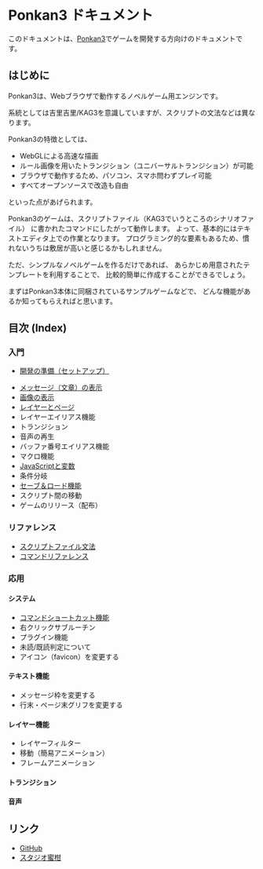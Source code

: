 # Ponkan3 ドキュメント

このドキュメントは、[Ponkan3](https://github.com/okayumoka/ponkan3)でゲームを開発する方向けのドキュメントです。

## はじめに

Ponkan3は、Webブラウザで動作するノベルゲーム用エンジンです。

系統としては吉里吉里/KAG3を意識していますが、スクリプトの文法などは異なります。

Ponkan3の特徴としては、

- WebGLによる高速な描画
- ルール画像を用いたトランジション（ユニバーサルトランジション）が可能
- ブラウザで動作するため、パソコン、スマホ問わずプレイ可能
- すべてオープンソースで改造も自由

といった点があげられます。

Ponkan3のゲームは、スクリプトファイル（KAG3でいうところのシナリオファイル）
に書かれたコマンドにしたがって動作します。
よって、基本的にはテキストエディタ上での作業となります。
プログラミング的な要素もあるため、慣れないうちは敷居が高いと感じるかもしれません。

ただ、シンプルなノベルゲームを作るだけであれば、
あらかじめ用意されたテンプレートを利用することで、
比較的簡単に作成することができるでしょう。

まずはPonkan3本体に同梱されているサンプルゲームなどで、
どんな機能があるか知ってもらえればと思います。

## 目次 (Index)

### 入門

- [開発の準備（セットアップ）](basic/setup.md)
<!-- - Visual Studio Code用プラグインについて -->
- [メッセージ（文章）の表示](basic/message.md)
- [画像の表示](basic/image.md)
- [レイヤーとページ](basic/layer.md)
- レイヤーエイリアス機能
- トランジション
- 音声の再生
- バッファ番号エイリアス機能
- マクロ機能
- [JavaScriptと変数](../basic/javascript.md)
- 条件分岐
- [セーブ＆ロード機能](basic/save_and_load.md)
- スクリプト間の移動
- ゲームのリリース（配布）

### リファレンス

- [スクリプトファイル文法](ref/syntax.md)
- [コマンドリファレンス](ref/command_ref.md)

### 応用

#### システム

- [コマンドショートカット機能](advanced/command_shortcut.md)
- 右クリックサブルーチン
- プラグイン機能
- 未読/既読判定について
- アイコン（favicon）を変更する

#### テキスト機能

- メッセージ枠を変更する
- 行末・ページ末グリフを変更する

#### レイヤー機能

- レイヤーフィルター
- 移動（簡易アニメーション）
- フレームアニメーション

#### トランジション

#### 音声


## リンク

- [GitHub](https://github.com/okayumoka/ponkan3)
- [スタジオ蜜柑](https://studiomikan.net/)
